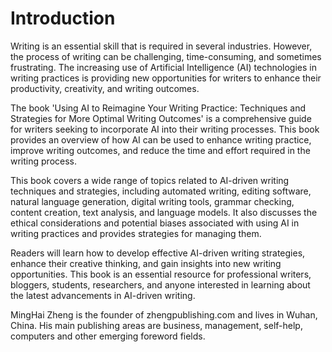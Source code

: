 # Introduction

Writing is an essential skill that is required in several industries. However, the process of writing can be challenging, time-consuming, and sometimes frustrating. The increasing use of Artificial Intelligence (AI) technologies in writing practices is providing new opportunities for writers to enhance their productivity, creativity, and writing outcomes.

The book 'Using AI to Reimagine Your Writing Practice: Techniques and Strategies for More Optimal Writing Outcomes' is a comprehensive guide for writers seeking to incorporate AI into their writing processes. This book provides an overview of how AI can be used to enhance writing practice, improve writing outcomes, and reduce the time and effort required in the writing process.

This book covers a wide range of topics related to AI-driven writing techniques and strategies, including automated writing, editing software, natural language generation, digital writing tools, grammar checking, content creation, text analysis, and language models. It also discusses the ethical considerations and potential biases associated with using AI in writing practices and provides strategies for managing them.

Readers will learn how to develop effective AI-driven writing strategies, enhance their creative thinking, and gain insights into new writing opportunities. This book is an essential resource for professional writers, bloggers, students, researchers, and anyone interested in learning about the latest advancements in AI-driven writing.

MingHai Zheng is the founder of zhengpublishing.com and lives in Wuhan, China. His main publishing areas are business, management, self-help, computers and other emerging foreword fields.
